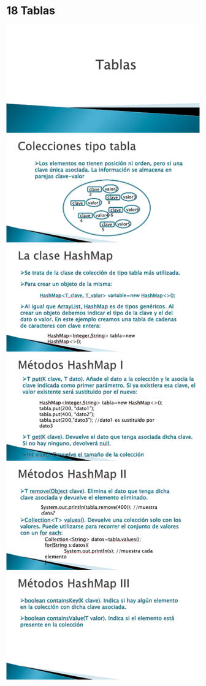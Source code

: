 # 18 Tablas

<img src="../images/18-01.png">

<img src="../images/18-02.png">

<img src="../images/18-03.png">

<img src="../images/18-04.png">

<img src="../images/18-05.png">

<img src="../images/18-06.png">
